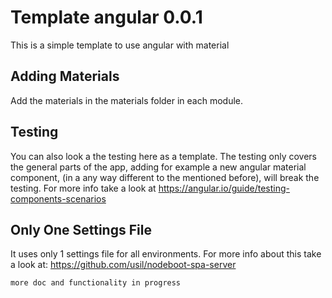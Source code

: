 # Template angular 0.0.1

This is a simple template to use angular with material

## Adding Materials

Add the materials in the materials folder in each module.

## Testing

You can also look a the testing here as a template. The testing only covers the general parts of the app, adding for example a new angular material component, (in a any way different to the mentioned before), will break the testing. For more info take a look at <https://angular.io/guide/testing-components-scenarios>

## Only One Settings File

It uses only 1 settings file for all environments. For more info about this take a look at: <https://github.com/usil/nodeboot-spa-server>

`more doc and functionality in progress`
